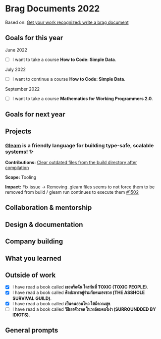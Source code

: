 # Brag Documents 2022

Based on: [Get your work recognized: write a brag
document](https://jvns.ca/blog/brag-documents/)

## Goals for this year

[comment]: # (* List the major goals here!)

June 2022
* [ ] I want to take a course **How to Code: Simple Data**.

July 2022
* [ ] I want to continue a course **How to Code: Simple Data**.

September 2022
* [ ] I want to take a course **Mathematics for Working Programmers 2.0**.

## Goals for next year

[comment]: # (* If it's getting towards the end of the year, maybe start writing down what might be the goals for next year.)

## Projects

### [Gleam](https://github.com/gleam-lang/gleam) is a friendly language for building type-safe, scalable systems! ✨

**Contributions:** [Clear outdated files from the build directory after compilation](https://github.com/gleam-lang/gleam/pull/1578)
  
**Scope:** Tooling
  
**Impact:** Fix issue -> Removing .gleam files seems to not force them to be removed from build / gleam run continues to execute them [#1502](https://github.com/gleam-lang/gleam/issues/1502)

## Collaboration & mentorship

## Design & documentation

## Company building

## What you learned

## Outside of work

* [x] I have read a book called **เธอหรือฉัน ใครกันที่ TOXIC (TOXIC PEOPLE)**.
* [x] I have read a book called **ศิลปะการอยู่ร่วมกับคนเฮงซวย (THE ASSHOLE SURVIVAL GUILD)**.
* [x] I have read a book called **เป็นคนอ่อนไหว ให้มีความสุข**.
* [ ] I have read a book called **วิธีเอาตัวรอด ในวงล้อมคนงี่เง่า (SURROUNDDED BY IDIOTS)**.

## General prompts
